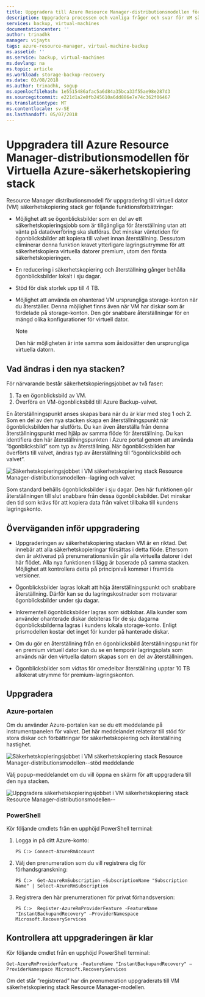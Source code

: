 ```yaml
---
title: Uppgradera till Azure Resource Manager-distributionsmodellen för Virtuella Azure-säkerhetskopiering stack | Microsoft Docs
description: Uppgradera processen och vanliga frågor och svar för VM säkerhetskopiering stacken, Resource Manager-distributionsmodellen
services: backup, virtual-machines
documentationcenter: ''
author: trinadhk
manager: vijayts
tags: azure-resource-manager, virtual-machine-backup
ms.assetid: ''
ms.service: backup, virtual-machines
ms.devlang: na
ms.topic: article
ms.workload: storage-backup-recovery
ms.date: 03/08/2018
ms.author: trinadhk, sogup
ms.openlocfilehash: 1e5515486afac5a6d84a35bca33f55ae98e287d3
ms.sourcegitcommit: e221d1a2e0fb245610a6dd886e7e74c362f06467
ms.translationtype: MT
ms.contentlocale: sv-SE
ms.lasthandoff: 05/07/2018
---
```

# <a name="upgrade-to-the-azure-resource-manager-deployment-model-for-azure-vm-backup-stack"></a>Uppgradera till Azure Resource Manager-distributionsmodellen för Virtuella Azure-säkerhetskopiering stack
Resource Manager distributionsmodell för uppgradering till virtuell dator (VM) säkerhetskopiering stack ger följande funktionsförbättringar:
* Möjlighet att se ögonblicksbilder som en del av ett säkerhetskopieringsjobb som är tillgängliga för återställning utan att vänta på dataöverföring ska slutföras. Det minskar väntetiden för ögonblicksbilder att kopiera till valvet innan återställning. Dessutom eliminerar denna funktion kravet ytterligare lagringsutrymme för att säkerhetskopiera virtuella datorer premium, utom den första säkerhetskopieringen.  

* En reducering i säkerhetskopiering och återställning gånger behålla ögonblicksbilder lokalt i sju dagar.

* Stöd för disk storlek upp till 4 TB.

* Möjlighet att använda en ohanterad VM ursprungliga storage-konton när du återställer. Denna möjlighet finns även när VM har diskar som är fördelade på storage-konton. Den gör snabbare återställningar för en mängd olika konfigurationer för virtuell dator.
    > [!NOTE] 
    > Den här möjligheten är inte samma som åsidosätter den ursprungliga virtuella datorn. 
    >

## <a name="whats-changing-in-the-new-stack"></a>Vad ändras i den nya stacken?
För närvarande består säkerhetskopieringsjobbet av två faser:
1.  Ta en ögonblicksbild av VM. 
2.  Överföra en VM-ögonblicksbild till Azure Backup-valvet. 

En återställningspunkt anses skapas bara när du är klar med steg 1 och 2. Som en del av den nya stacken skapa en återställningspunkt när ögonblicksbilden har slutförts. Du kan även återställa från denna återställningspunkt med hjälp av samma flöde för återställning. Du kan identifiera den här återställningspunkten i Azure portal genom att använda ”ögonblicksbild” som typ av återställning. När ögonblicksbilden har överförts till valvet, ändras typ av återställning till ”ögonblicksbild och valvet”. 

![Säkerhetskopieringsjobbet i VM säkerhetskopiering stack Resource Manager-distributionsmodellen--lagring och valvet](./media/backup-azure-vms/instant-rp-flow.jpg) 

Som standard behålls ögonblicksbilder i sju dagar. Den här funktionen gör återställningen till slut snabbare från dessa ögonblicksbilder. Det minskar den tid som krävs för att kopiera data från valvet tillbaka till kundens lagringskonto. 

## <a name="considerations-before-upgrade"></a>Överväganden inför uppgradering
* Uppgraderingen av säkerhetskopiering stacken VM är en riktad. Det innebär att alla säkerhetskopieringar försättas i detta flöde. Eftersom den är aktiverad på prenumerationsnivån går alla virtuella datorer i det här flödet. Alla nya funktionen tillägg är baserade på samma stacken. Möjlighet att kontrollera detta på principnivå kommer i framtida versioner.

* Ögonblicksbilder lagras lokalt att höja återställningspunkt och snabbare återställning. Därför kan se du lagringskostnader som motsvarar ögonblicksbilder under sju dagar.

* Inkrementell ögonblicksbilder lagras som sidblobar. Alla kunder som använder ohanterade diskar debiteras för de sju dagarna ögonblicksbilderna lagras i kundens lokala storage-konto. Enligt prismodellen kostar det inget för kunder på hanterade diskar.

* Om du gör en återställning från en ögonblicksbild återställningspunkt för en premium virtuell dator kan du se en temporär lagringsplats som används när den virtuella datorn skapas som en del av återställningen.

* Ögonblicksbilder som vidtas för omedelbar återställning upptar 10 TB allokerat utrymme för premium-lagringskonton.

## <a name="upgrade"></a>Uppgradera
### <a name="the-azure-portal"></a>Azure-portalen
Om du använder Azure-portalen kan se du ett meddelande på instrumentpanelen för valvet. Det här meddelandet relaterar till stöd för stora diskar och förbättringar för säkerhetskopiering och återställning hastighet.

![Säkerhetskopieringsjobbet i VM säkerhetskopiering stack Resource Manager-distributionsmodellen--stöd meddelande](./media/backup-azure-vms/instant-rp-banner.png) 

Välj popup-meddelandet om du vill öppna en skärm för att uppgradera till den nya stacken. 

![Uppgradera säkerhetskopieringsjobbet i VM säkerhetskopiering stack Resource Manager-distributionsmodellen--](./media/backup-azure-vms/instant-rp.png) 

### <a name="powershell"></a>PowerShell
Kör följande cmdlets från en upphöjd PowerShell terminal:
1.  Logga in på ditt Azure-konto: 

    ```
    PS C:> Connect-AzureRmAccount
    ```

2.  Välj den prenumeration som du vill registrera dig för förhandsgranskning:

    ```
    PS C:>  Get-AzureRmSubscription –SubscriptionName "Subscription Name" | Select-AzureRmSubscription
    ```

3.  Registrera den här prenumerationen för privat förhandsversion:

    ```
    PS C:>  Register-AzureRmProviderFeature -FeatureName "InstantBackupandRecovery" –ProviderNamespace Microsoft.RecoveryServices
    ```

## <a name="verify-that-the-upgrade-is-finished"></a>Kontrollera att uppgraderingen är klar
Kör följande cmdlet från en upphöjd PowerShell terminal:

```
Get-AzureRmProviderFeature -FeatureName "InstantBackupandRecovery" –ProviderNamespace Microsoft.RecoveryServices
```

Om det står ”registrerad” har din prenumeration uppgraderats till VM säkerhetskopiering stack Resource Manager-modellen.
